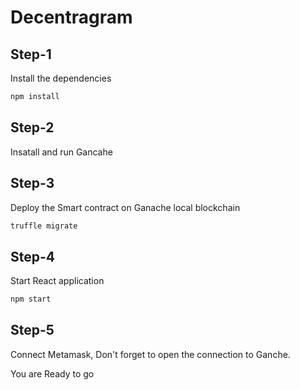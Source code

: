 # Decentragram

## Step-1
Install the dependencies

```bash
npm install
```

## Step-2
Insatall and run Gancahe

## Step-3
Deploy the Smart contract on Ganache local blockchain

```bash
truffle migrate
```

## Step-4
Start React application

```bash
npm start
```

## Step-5
Connect Metamask, Don't forget to open the connection to Ganche.

You are Ready to go
